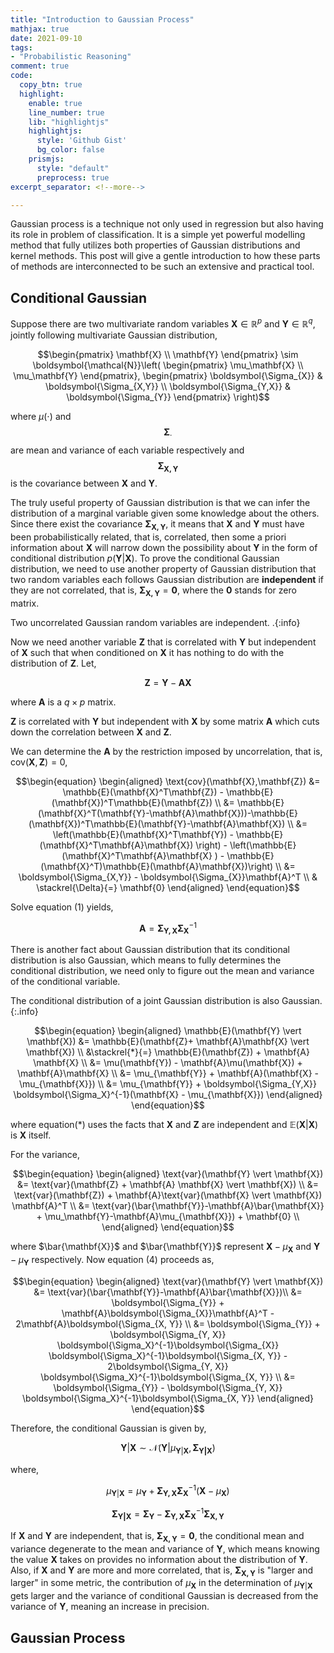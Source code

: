 ```yaml
---
title: "Introduction to Gaussian Process"
mathjax: true
date: 2021-09-10
tags:
- "Probabilistic Reasoning"
comment: true
code:
  copy_btn: true
  highlight:
    enable: true
    line_number: true
    lib: "highlightjs"
    highlightjs:
      style: 'Github Gist'
      bg_color: false
    prismjs:
      style: "default"
      preprocess: true
excerpt_separator: <!--more-->

---
```


Gaussian process is a technique not only used in regression but also having its role in problem of classification. It is a simple yet powerful modelling method that fully utilizes both properties of Gaussian distributions and kernel methods. This post will give a gentle introduction to how these parts of methods are interconnected to be such an extensive and practical tool.

## Conditional Gaussian

Suppose there are two multivariate random variables $\mathbf{X} \in \mathbb{R}^p$ and $\mathbf{Y} \in \mathbb{R}^q$, jointly following multivariate Gaussian distribution, 

$$\begin{pmatrix}
\mathbf{X} \\ \mathbf{Y}
\end{pmatrix} \sim \boldsymbol{\mathcal{N}}\left(
  \begin{pmatrix}
\mu_\mathbf{X} \\ \mu_\mathbf{Y}
\end{pmatrix},
\begin{pmatrix}
\boldsymbol{\Sigma_{X}} & \boldsymbol{\Sigma_{X,Y}} \\
\boldsymbol{\Sigma_{Y,X}} & \boldsymbol{\Sigma_{Y}}
\end{pmatrix} \right)$$

where $\mu(\cdot)$ and $$\boldsymbol{\Sigma}_{\cdot}$$ are mean and variance of each variable respectively and $$\boldsymbol{\Sigma_{X,Y}}$$ is the covariance between $\mathbf{X}$ and $\mathbf{Y}$.

The truly useful property of Gaussian distribution is that we can infer the distribution of a marginal variable given some knowledge about the others. Since there exist the covariance $\boldsymbol{\Sigma_{X, Y}}$, it means that $\mathbf{X}$ and $\mathbf{Y}$ must have been probabilistically related, that is, correlated, then some a priori information about $\mathbf{X}$ will narrow down the possibility about $\mathbf{Y}$ in the form of conditional distribution $p(\mathbf{Y} \vert \mathbf{X})$. To prove the conditional Gaussian distribution, we need to use another property of Gaussian distribution that two random variables each follows Gaussian distribution are **independent** if they are not correlated, that is, $\boldsymbol{\Sigma_{X, Y}}=\mathbf{0}$, where the $\mathbf{0}$ stands for zero matrix.

Two uncorrelated Gaussian random variables are independent.
.{:info}

Now we need another variable $\mathbf{Z}$ that is correlated with $\mathbf{Y}$ but independent of $\mathbf{X}$ such that when conditioned on $\mathbf{X}$ it has nothing to do with the distribution of $\mathbf{Z}$. Let,

$$\mathbf{Z} = \mathbf{Y} - \mathbf{A}\mathbf{X}$$

where $\mathbf{A}$ is a $q\times p$ matrix. 

$\mathbf{Z}$ is correlated with $\mathbf{Y}$ but independent with $\mathbf{X}$ by some matrix $\mathbf{A}$ which cuts down the correlation between $\mathbf{X}$ and $\mathbf{Z}$.

We can determine the $\mathbf{A}$ by the restriction imposed by uncorrelation, that is, $\text{cov}(\mathbf{X},\mathbf{Z})=0$,

$$\begin{equation}
\begin{aligned}
\text{cov}(\mathbf{X},\mathbf{Z}) &= \mathbb{E}(\mathbf{X}^T\mathbf{Z}) - \mathbb{E}(\mathbf{X})^T\mathbb{E}(\mathbf{Z}) \\
&= \mathbb{E}(\mathbf{X}^T(\mathbf{Y}-\mathbf{A}\mathbf{X}))-\mathbb{E}(\mathbf{X})^T\mathbb{E}(\mathbf{Y}-\mathbf{A}\mathbf{X}) \\
&= \left(\mathbb{E}(\mathbf{X}^T\mathbf{Y}) - \mathbb{E}(\mathbf{X}^T\mathbf{A}\mathbf{X}) \right) - \left(\mathbb{E}(\mathbf{X}^T\mathbf{A}\mathbf{X} ) - \mathbb{E}(\mathbf{X}^T)\mathbb{E}(\mathbf{A}\mathbf{X})\right) \\
&= \boldsymbol{\Sigma_{X,Y}} - \boldsymbol{\Sigma_{X}}\mathbf{A}^T \\
& \stackrel{\Delta}{=} \mathbf{0}
\end{aligned}
\end{equation}$$

Solve equation $(1)$ yields,

$$\begin{equation}
\mathbf{A} = \boldsymbol{\Sigma_{Y, X}} \boldsymbol{\Sigma_X}^{-1}
\end{equation}$$

There is another fact about Gaussian distribution that its conditional distribution is also Gaussian, which means to fully determines the conditional distribution, we need only to figure out the mean and variance of the conditional variable.

The conditional distribution of a joint Gaussian distribution is also Gaussian.
{:.info}

$$\begin{equation}
\begin{aligned}
\mathbb{E}(\mathbf{Y} \vert \mathbf{X}) &= \mathbb{E}(\mathbf{Z}+ \mathbf{A}\mathbf{X} \vert \mathbf{X}) \\
&\stackrel{*}{=} \mathbb{E}(\mathbf{Z}) + \mathbf{A} \mathbf{X} \\
&= \mu(\mathbf{Y}) - \mathbf{A}\mu(\mathbf{X}) + \mathbf{A}\mathbf{X} \\
&= \mu_{\mathbf{Y}} + \mathbf{A}(\mathbf{X} - \mu_{\mathbf{X}}) \\
&= \mu_{\mathbf{Y}} + \boldsymbol{\Sigma_{Y,X}} \boldsymbol{\Sigma_X}^{-1}(\mathbf{X} - \mu_{\mathbf{X}})
\end{aligned}
\end{equation}$$

where equation(*) uses the facts that $\mathbf{X}$ and $\mathbf{Z}$ are independent and $\mathbb{E}(\mathbf{X}\vert \mathbf{X})$ is $\mathbf{X}$ itself.

For the variance,

$$\begin{equation}
\begin{aligned}
\text{var}(\mathbf{Y} \vert \mathbf{X}) &= \text{var}(\mathbf{Z} + \mathbf{A} \mathbf{X} \vert \mathbf{X}) \\
&= \text{var}(\mathbf{Z}) + \mathbf{A}\text{var}(\mathbf{X} \vert \mathbf{X}) \mathbf{A}^T \\
&= \text{var}(\bar{\mathbf{Y}}-\mathbf{A}\bar{\mathbf{X}} + \mu_\mathbf{Y}-\mathbf{A}\mu_{\mathbf{X}}) + \mathbf{0} \\
\end{aligned}
\end{equation}$$

where $\bar{\mathbf{X}}$ and $\bar{\mathbf{Y}}$ represent $\mathbf{X}-\mu_{\mathbf{X}}$ and $\mathbf{Y}-\mu_{\mathbf{Y}}$ respectively. Now equation $(4)$ proceeds as,

$$\begin{equation}
\begin{aligned}
\text{var}(\mathbf{Y} \vert \mathbf{X}) &= \text{var}(\bar{\mathbf{Y}}-\mathbf{A}\bar{\mathbf{X}})\\
&= \boldsymbol{\Sigma_{Y}} + \mathbf{A}\boldsymbol{\Sigma_{X}}\mathbf{A}^T - 2\mathbf{A}\boldsymbol{\Sigma_{X, Y}} \\
&= \boldsymbol{\Sigma_{Y}} + \boldsymbol{\Sigma_{Y, X}} \boldsymbol{\Sigma_X}^{-1}\boldsymbol{\Sigma_{X}} \boldsymbol{\Sigma_X}^{-1}\boldsymbol{\Sigma_{X, Y}} - 2\boldsymbol{\Sigma_{Y, X}} \boldsymbol{\Sigma_X}^{-1}\boldsymbol{\Sigma_{X, Y}} \\
&= \boldsymbol{\Sigma_{Y}}  - \boldsymbol{\Sigma_{Y, X}} \boldsymbol{\Sigma_X}^{-1}\boldsymbol{\Sigma_{X, Y}} 
\end{aligned}
\end{equation}$$

Therefore, the conditional Gaussian is given by,

$$\begin{equation}
\mathbf{Y} \vert \mathbf{X} \sim \mathcal{N}(\mathbf{Y}\vert \mu_{\mathbf{Y} \vert \mathbf{X}}, \boldsymbol{\Sigma_{\mathbf{Y} \vert \mathbf{X}}})
\end{equation}$$

where,

$$\mu_{\mathbf{Y} \vert \mathbf{X}}=\mu_{\mathbf{Y}} + \boldsymbol{\Sigma_{Y,X}} \boldsymbol{\Sigma_X}^{-1}(\mathbf{X} - \mu_{\mathbf{X}})$$

$$\boldsymbol{\Sigma_{\mathbf{Y} \vert \mathbf{X}}}=\boldsymbol{\Sigma_{Y}}  - \boldsymbol{\Sigma_{Y, X}} \boldsymbol{\Sigma_X}^{-1}\boldsymbol{\Sigma_{X, Y}} $$

If $\mathbf{X}$ and $\mathbf{Y}$ are independent, that is, $\boldsymbol{\Sigma_{X,Y}} = \mathbf{0}$, the conditional mean and variance degenerate to the mean and variance of $\mathbf{Y}$, which means knowing the value $\mathbf{X}$ takes on provides no information about the distribution of $\mathbf{Y}$. Also, if $\mathbf{X}$ and $\mathbf{Y}$ are more and more correlated, that is, $\boldsymbol{\Sigma_{X, Y}}$ is "larger and larger" in some metric, the contribution of $\mu_\mathbf{X}$ in the determination of $\mu_{\mathbf{Y}\vert \mathbf{X}}$ gets larger and the variance of conditional Gaussian is decreased from the variance of $\mathbf{Y}$, meaning an increase in precision.


## Gaussian Process

